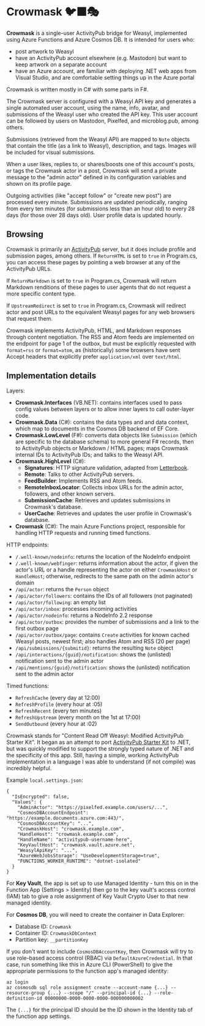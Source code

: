 ﻿# Crowmask 🐦‍⬛🎭

**Crowmask** is a single-user ActivityPub bridge for Weasyl, implemented
using Azure Functions and Azure Cosmos DB. It is intended for users who:

* post artwork to Weasyl
* have an ActivityPub account elsewhere (e.g. Mastodon) but want to keep
  artwork on a separate account
* have an Azure account, are familiar with deploying .NET web apps from Visual
 Studio, and are comfortable setting things up in the Azure portal

Crowmask is written mostly in C# with some parts in F#.

The Crowmask server is configured with a Weasyl API key and generates a single
automated user account, using the name, info, avatar, and submissions of the
Weasyl user who created the API key. This user account can be followed by
users on Mastodon, Pixelfed, and microblog.pub, among others.

Submissions (retrieved from the Weasyl API) are mapped to `Note` objects that
contain the title (as a link to Weasyl), description, and tags. Images will be
included for visual submissions.

When a user likes, replies to, or shares/boosts one of this account's posts,
or tags the Crowmask actor in a post, Crowmask will send a private message to
the "admin actor" defined in its configuration variables and shown on its
profile page.

Outgoing activities (like "accept follow" or "create new post") are processed
every minute. Submissions are updated periodically, ranging from every ten
minutes (for submissions less than an hour old) to every 28 days (for those
over 28 days old). User profile data is updated hourly.

## Browsing

Crowmask is primarily an [ActivityPub](https://www.w3.org/TR/activitypub/)
server, but it does include profile and submission pages, among others. If
`ReturnHTML` is set to `true` in Program.cs, you can access these pages by
pointing a web browser at any of the ActivityPub URLs.

If `ReturnMarkdown` is set to `true` in Program.cs, Crowmask will return
Markdown renditions of these pages to user agents that do not request a more
specific content type.

If `UpstreamRedirect` is set to `true` in Program.cs, Crowmask will redirect
actor and post URLs to the equivalent Weasyl pages for any web browsers that
request them.

Crowmask implements ActivityPub, HTML, and Markdown responses through content
negotiation. The RSS and Atom feeds are implemented on the endpoint for page 1
of the outbox, but must be explicitly requested with `format=rss` or
`format=atom`, as (historically) some browsers have sent Accept headers that
explicitly prefer `application/xml` over `text/html`.

## Implementation details

Layers:

* **Crowmask.Interfaces** (VB.NET): contains interfaces used to pass config
  values between layers or to allow inner layers to call outer-layer code.
* **Crowmask.Data** (C#): contains the data types and and data context, which
  map to documents in the Cosmos DB backend of EF Core.
* **Crowmask.LowLevel** (F#): converts data objects like `Submission` (which
  are specific to the database schema) to more general F# records, then to
  ActivityPub objects or Markdown / HTML pages; maps Crowmask internal IDs to
  ActivityPub IDs; and talks to the Weasyl API.
* **Crowmask.HighLevel** (C#):
    * **Signatures**: HTTP signature validation, adapted from
      [Letterbook](https://github.com/Letterbook/Letterbook).
    * **Remote**: Talks to other ActivityPub servers.
    * **FeedBuilder**: Implements RSS and Atom feeds.
    * **RemoteInboxLocator**: Collects inbox URLs for the admin actor, followers, and other known servers.
    * **SubmissionCache**: Retrieves and updates submissions in Crowmask's database.
    * **UserCache**: Retrieves and updates the user profile in Crowmask's database.
* **Crowmask** (C#): The main Azure Functions project, responsible for
  handling HTTP requests and running timed functions.

HTTP endpoints:

* `/.well-known/nodeinfo`: returns the location of the NodeInfo endpoint
* `/.well-known/webfinger`: returns information about the actor, if given the actor's URL or a handle representing the actor on either `CrowmaskHost` or `HandleHost`; otherwise, redirects to the same path on the admin actor's domain
* `/api/actor`: returns the `Person` object
* `/api/actor/followers`: contains the IDs of all followers (not paginated)
* `/api/actor/following`: an empty list
* `/api/actor/inbox`: processes incoming activities
* `/api/actor/nodeinfo`: returns a NodeInfo 2.2 response
* `/api/actor/outbox`: provides the number of submissions and a link to the first outbox page
* `/api/actor/outbox/page`: contains `Create` activities for known cached Weasyl posts, newest first; also handles Atom and RSS (20 per page)
* `/api/submissions/{submitid}`: returns the resulting `Note` object
* `/api/interactions/{guid}/notification`: shows the (unlisted) notification sent to the admin actor
* `/api/mentions/{guid}/notification`: shows the (unlisted) notification sent to the admin actor

Timed functions:

* `RefreshCache` (every day at 12:00)
* `RefreshProfile` (every hour at :05)
* `RefreshRecent` (every ten minutes)
* `RefreshUpstream` (every month on the 1st at 17:00)
* `SendOutbound` (every hour at :02)

Crowmask stands for "Content Read Off Weasyl: Modified ActivityPub Starter Kit". It began as an attempt
to port [ActivityPub Starter Kit](https://github.com/jakelazaroff/activitypub-starter-kit) to .NET, but
was quickly modified to support the strongly typed nature of .NET and the specificity of this app.
Still, having a simple, working ActivityPub implementation in a language I was able to understand (if
not compile) was incredibly helpful.

Example `local.settings.json`:

    {
      "IsEncrypted": false,
      "Values": {
        "AdminActor": "https://pixelfed.example.com/users/...",
        "CosmosDBAccountEndpoint": "https://example.documents.azure.com:443/",
        "CosmosDBAccountKey": "...",
        "CrowmaskHost": "crowmask.example.com",
        "HandleHost": "crowmask.example.com",
        "HandleName": "activitypub-username-here",
        "KeyVaultHost": "crowmask.vault.azure.net",
        "WeasylApiKey": "...",
        "AzureWebJobsStorage": "UseDevelopmentStorage=true",
        "FUNCTIONS_WORKER_RUNTIME": "dotnet-isolated"
      }
    }

For **Key Vault**, the app is set up to use Managed Identity - turn this on in
the Function App (Settings > Identity) then go to the key vault's access
control (IAM) tab to give a role assignment of Key Vault Crypto User to that
new managed identity.

For **Cosmos DB**, you will need to create the container in Data Explorer:

* Database ID: `Crowmask`
* Container ID: `CrowmaskDbContext`
* Partition key: `__partitionKey`

If you don't want to include `CosmosDBAccountKey`, then Crowmask will try to
use role-based access control (RBAC) via `DefaultAzureCredential`. In that
case, run something like this in Azure CLI (PowerShell) to give the
appropriate permissions to the function app's managed identity:

    az login
    az cosmosdb sql role assignment create --account-name {...} --resource-group {...} --scope "/" --principal-id {...} --role-definition-id 00000000-0000-0000-0000-000000000002

The `{...}` for the principal ID should be the ID shown in the Identity tab of
the function app settings.
